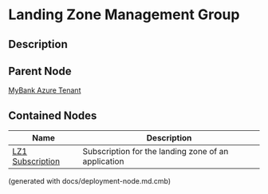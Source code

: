 # Landing Zone Management Group
## Description


## Parent Node
[MyBank Azure Tenant](../../../mybank/it-management/azure/mybank-tenant.md)
## Contained Nodes
Name | Description 
---|---
[LZ1 Subscription](../../../mybank/it-management/azure/alz1-subscription.md) | Subscription for the landing zone of an application


(generated with docs/deployment-node.md.cmb)
